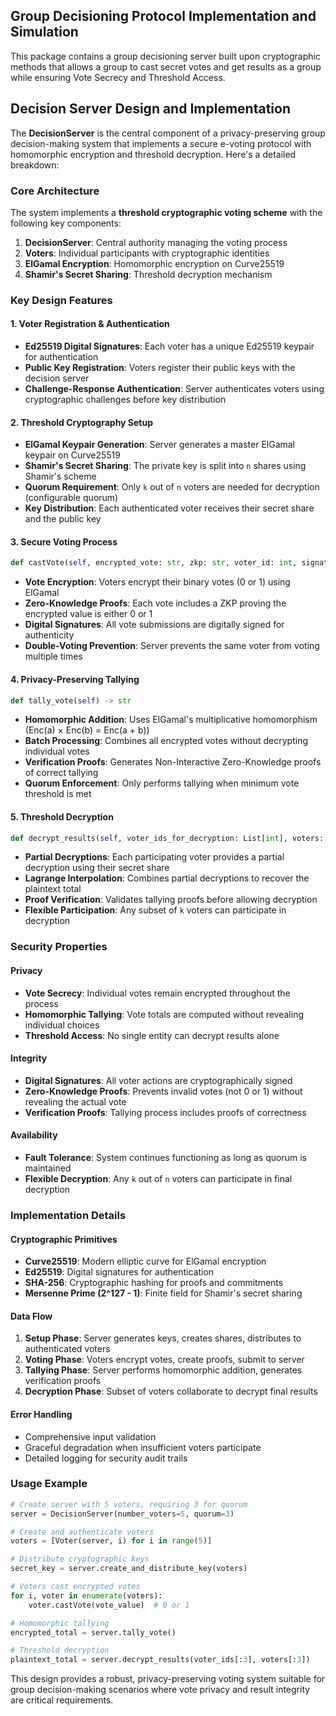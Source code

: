## Group Decisioning Protocol Implementation and Simulation

This package contains a group decisioning server built upon cryptographic methods that allows a group to cast secret votes and get results as a group while ensuring Vote Secrecy and Threshold Access.

## Decision Server Design and Implementation

The **DecisionServer** is the central component of a privacy-preserving group decision-making system that implements a secure e-voting protocol with homomorphic encryption and threshold decryption. Here's a detailed breakdown:

### **Core Architecture**

The system implements a **threshold cryptographic voting scheme** with the following key components:

1. **DecisionServer**: Central authority managing the voting process
2. **Voters**: Individual participants with cryptographic identities
3. **ElGamal Encryption**: Homomorphic encryption on Curve25519
4. **Shamir's Secret Sharing**: Threshold decryption mechanism

### **Key Design Features**

#### **1. Voter Registration & Authentication**
- **Ed25519 Digital Signatures**: Each voter has a unique Ed25519 keypair for authentication
- **Public Key Registration**: Voters register their public keys with the decision server
- **Challenge-Response Authentication**: Server authenticates voters using cryptographic challenges before key distribution

#### **2. Threshold Cryptography Setup**
- **ElGamal Keypair Generation**: Server generates a master ElGamal keypair on Curve25519
- **Shamir's Secret Sharing**: The private key is split into `n` shares using Shamir's scheme
- **Quorum Requirement**: Only `k` out of `n` voters are needed for decryption (configurable quorum)
- **Key Distribution**: Each authenticated voter receives their secret share and the public key

#### **3. Secure Voting Process**
```python
def castVote(self, encrypted_vote: str, zkp: str, voter_id: int, signature: str) -> bool
```
- **Vote Encryption**: Voters encrypt their binary votes (0 or 1) using ElGamal
- **Zero-Knowledge Proofs**: Each vote includes a ZKP proving the encrypted value is either 0 or 1
- **Digital Signatures**: All vote submissions are digitally signed for authenticity
- **Double-Voting Prevention**: Server prevents the same voter from voting multiple times

#### **4. Privacy-Preserving Tallying**
```python
def tally_vote(self) -> str
```
- **Homomorphic Addition**: Uses ElGamal's multiplicative homomorphism (Enc(a) × Enc(b) = Enc(a + b))
- **Batch Processing**: Combines all encrypted votes without decrypting individual votes
- **Verification Proofs**: Generates Non-Interactive Zero-Knowledge proofs of correct tallying
- **Quorum Enforcement**: Only performs tallying when minimum vote threshold is met

#### **5. Threshold Decryption**
```python
def decrypt_results(self, voter_ids_for_decryption: List[int], voters: List) -> int
```
- **Partial Decryptions**: Each participating voter provides a partial decryption using their secret share
- **Lagrange Interpolation**: Combines partial decryptions to recover the plaintext total
- **Proof Verification**: Validates tallying proofs before allowing decryption
- **Flexible Participation**: Any subset of `k` voters can participate in decryption

### **Security Properties**

#### **Privacy**
- **Vote Secrecy**: Individual votes remain encrypted throughout the process
- **Homomorphic Tallying**: Vote totals are computed without revealing individual choices
- **Threshold Access**: No single entity can decrypt results alone

#### **Integrity**
- **Digital Signatures**: All voter actions are cryptographically signed
- **Zero-Knowledge Proofs**: Prevents invalid votes (not 0 or 1) without revealing the actual vote
- **Verification Proofs**: Tallying process includes proofs of correctness

#### **Availability**
- **Fault Tolerance**: System continues functioning as long as quorum is maintained
- **Flexible Decryption**: Any `k` out of `n` voters can participate in final decryption

### **Implementation Details**

#### **Cryptographic Primitives**
- **Curve25519**: Modern elliptic curve for ElGamal encryption
- **Ed25519**: Digital signatures for authentication
- **SHA-256**: Cryptographic hashing for proofs and commitments
- **Mersenne Prime (2^127 - 1)**: Finite field for Shamir's secret sharing

#### **Data Flow**
1. **Setup Phase**: Server generates keys, creates shares, distributes to authenticated voters
2. **Voting Phase**: Voters encrypt votes, create proofs, submit to server
3. **Tallying Phase**: Server performs homomorphic addition, generates verification proofs
4. **Decryption Phase**: Subset of voters collaborate to decrypt final results

#### **Error Handling**
- Comprehensive input validation
- Graceful degradation when insufficient voters participate
- Detailed logging for security audit trails

### **Usage Example**
```python
# Create server with 5 voters, requiring 3 for quorum
server = DecisionServer(number_voters=5, quorum=3)

# Create and authenticate voters
voters = [Voter(server, i) for i in range(5)]

# Distribute cryptographic keys
secret_key = server.create_and_distribute_key(voters)

# Voters cast encrypted votes
for i, voter in enumerate(voters):
    voter.castVote(vote_value)  # 0 or 1

# Homomorphic tallying
encrypted_total = server.tally_vote()

# Threshold decryption
plaintext_total = server.decrypt_results(voter_ids[:3], voters[:3])
```

This design provides a robust, privacy-preserving voting system suitable for group decision-making scenarios where vote privacy and result integrity are critical requirements.